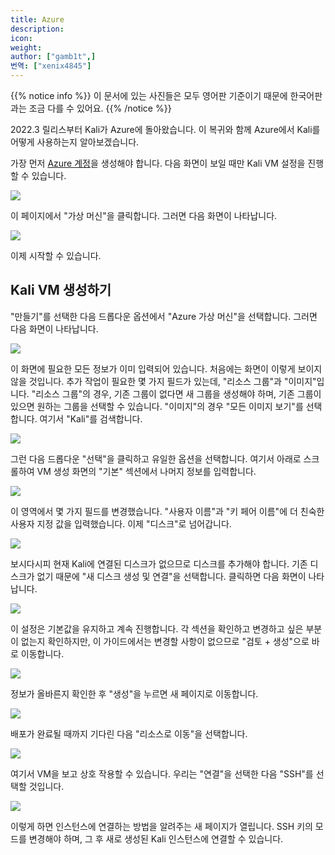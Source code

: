 ```yaml
---
title: Azure
description:
icon:
weight:
author: ["gamb1t",]
번역: ["xenix4845"]
---
```


{{% notice info %}}
이 문서에 있는 사진들은 모두 영어판 기준이기 때문에 한국어판과는 조금 다를 수 있어요.
{{% /notice %}}

2022.3 릴리스부터 Kali가 Azure에 돌아왔습니다. 이 복귀와 함께 Azure에서 Kali를 어떻게 사용하는지 알아보겠습니다.

가장 먼저 [Azure 계정](https://portal.azure.com/#home)을 생성해야 합니다. 다음 화면이 보일 때만 Kali VM 설정을 진행할 수 있습니다.

![](azure-1.png)

이 페이지에서 "가상 머신"을 클릭합니다. 그러면 다음 화면이 나타납니다.

![](azure-2.png)

이제 시작할 수 있습니다.

## Kali VM 생성하기

"만들기"를 선택한 다음 드롭다운 옵션에서 "Azure 가상 머신"을 선택합니다. 그러면 다음 화면이 나타납니다.

![](azure-3.png)

이 화면에 필요한 모든 정보가 이미 입력되어 있습니다. 처음에는 화면이 이렇게 보이지 않을 것입니다. 추가 작업이 필요한 몇 가지 필드가 있는데, "리소스 그룹"과 "이미지"입니다. "리소스 그룹"의 경우, 기존 그룹이 없다면 새 그룹을 생성해야 하며, 기존 그룹이 있으면 원하는 그룹을 선택할 수 있습니다. "이미지"의 경우 "모든 이미지 보기"를 선택합니다. 여기서 "Kali"를 검색합니다.

![](azure-4.png)

그런 다음 드롭다운 "선택"을 클릭하고 유일한 옵션을 선택합니다. 여기서 아래로 스크롤하여 VM 생성 화면의 "기본" 섹션에서 나머지 정보를 입력합니다.

![](azure-5.png)

이 영역에서 몇 가지 필드를 변경했습니다. "사용자 이름"과 "키 페어 이름"에 더 친숙한 사용자 지정 값을 입력했습니다. 이제 "디스크"로 넘어갑니다.

![](azure-6.png)

보시다시피 현재 Kali에 연결된 디스크가 없으므로 디스크를 추가해야 합니다. 기존 디스크가 없기 때문에 "새 디스크 생성 및 연결"을 선택합니다. 클릭하면 다음 화면이 나타납니다.

![](azure-7.png)

이 설정은 기본값을 유지하고 계속 진행합니다. 각 섹션을 확인하고 변경하고 싶은 부분이 없는지 확인하지만, 이 가이드에서는 변경할 사항이 없으므로 "검토 + 생성"으로 바로 이동합니다.

![](azure-8.png)

정보가 올바른지 확인한 후 "생성"을 누르면 새 페이지로 이동합니다.

![](azure-9.png)

배포가 완료될 때까지 기다린 다음 "리소스로 이동"을 선택합니다.

![](azure-10.png)

여기서 VM을 보고 상호 작용할 수 있습니다. 우리는 "연결"을 선택한 다음 "SSH"를 선택할 것입니다.

![](azure-11.png)

이렇게 하면 인스턴스에 연결하는 방법을 알려주는 새 페이지가 열립니다. SSH 키의 모드를 변경해야 하며, 그 후 새로 생성된 Kali 인스턴스에 연결할 수 있습니다.
